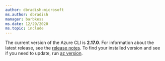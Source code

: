 ```yaml
---
author: dbradish-microsoft
ms.author: dbradish
manager: barbkess
ms.date: 12/29/2020
ms.topic: include
---
```


The current version of the Azure CLI is __2.17.0__. For information about the latest release, see the [release notes](../release-notes-azure-cli.md). To find your installed version and see if you need to update, run [az version](/cli/azure/reference-index#az_version).

